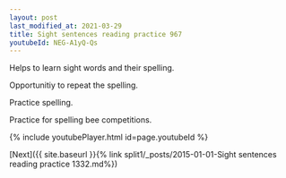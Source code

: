 ```yaml
---
layout: post
last_modified_at: 2021-03-29
title: Sight sentences reading practice 967
youtubeId: NEG-A1yQ-Qs
---
```

 
 
Helps to learn sight words and their spelling.

Opportunitiy to repeat the spelling. 

Practice spelling. 
 
Practice for spelling bee competitions. 
 
{% include youtubePlayer.html id=page.youtubeId %}
 
 

[Next]({{ site.baseurl }}{% link  split1/_posts/2015-01-01-Sight sentences reading practice 1332.md%})
 
